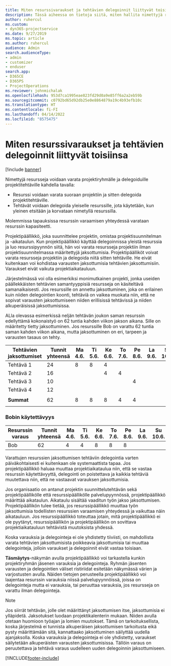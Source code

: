 ```yaml
---
title: Miten resurssivaraukset ja tehtävien delegoinnit liittyvät toisiinsa
description: Tässä aiheessa on tietoja siitä, miten hallita nimettyjä resursseja, resurssien varauksia ja resurssien delegointeja ja siitä, miten ne liittyvät toisiinsa.
author: ruhercul
ms.custom:
- dyn365-projectservice
ms.date: 9/27/2019
ms.topic: article
ms.author: ruhercul
audience: Admin
search.audienceType:
- admin
- customizer
- enduser
search.app:
- D365CE
- D365PS
- ProjectOperations
ms.reviewer: johnmichalak
ms.openlocfilehash: 953d7ca1995eae823fd29d0a9e85ff6a2a2eb59b
ms.sourcegitcommit: c0792bd65d92db25e0e8864879a19c4b93efb10c
ms.translationtype: HT
ms.contentlocale: fi-FI
ms.lasthandoff: 04/14/2022
ms.locfileid: "8575475"
---
```

# <a name="resource-bookings-and-how-they-relate-to-task-assignments"></a>Miten resurssivaraukset ja tehtävien delegoinnit liittyvät toisiinsa

[!include [banner](../includes/psa-now-project-operations.md)]

Nimettyjä resursseja voidaan varata projektiryhmälle ja delegoiduille projektitehtäville kahdella tavalla:

- Resurssi voidaan varata suoraan projektiin ja sitten delegoida projektitehtäville.
- Tehtävät voidaan delegoida yleiselle resurssille, jota käytetään, kun yleinen etsitään ja korvataan nimetyllä resurssilla. 

Molemmissa tapauksissa resurssin varaamisen yhteydessä varataan resurssin kapasiteetti.

Projektipäällikkö, joka suunnittelee projektin, omistaa projektisuunnitelman ja -aikataulun. Kun projektipäällikkö käyttää delegoinnissa yleistä resurssia ja luo resurssipyynnön siitä, hän voi varata resursseja projektiin ilman projektisuunnitelmassa määritettyjä jaksottumisia. Projektipäälliköt voivat varata resursseja projektiin ja delegoida niitä sitten tehtäville. He eivät kuitenkaan voi kohdistaa varausten jaksottumisia tehtävien jaksottumisiin. Varaukset eivät vaikuta projektiaikatauluun.

Järjestelmässä voi olla esimerkiksi monimutkainen projekti, jonka useiden päällekkäisten tehtävien samantyyppisiä resursseja on käsiteltävä samanaikaisesti. Jos resurssille on annettu jaksottuminen, joka on erilainen kuin niiden delegointien koonti, tehtäviä on vaikea muokata niin, että ne sopivat varausten jaksottumiseen niiden erillisissä tehtävissä ja niiden alkuperäisissä jaksottumisissa.

ALla olevassa esimerkissä neljän tehtävän joukon saman resurssin edellyttämä kokonaistyö on 62 tuntia kahden viikon jakson aikana. Sille on määritetty tietty jaksottuminen. Jos resurssille Bob on varattu 62 tuntia saman kahden viikon aikana, mutta jaksottuminen on eri, tarpeen ja varausten tasaus on tehty.

| **Tehtävien jaksottumiset**    | **Tunnit yhteensä** | Ma 4.6. | Ti 5.6. | Ke 6.6. | To 7.6. | Pe 8.6. | La 9.6. | Su 10.6. | Ma 11.6. | Ti 12.6. | Ke 13.6. | To 14.6. | Pe 15.6. |
|----------------------|-----------------|--------|--------|--------|--------|--------|--------|---------|---------|---------|---------|---------|---------|
| Tehtävä 1               | 24              | 8      | 8      | 4      |        |        |        |         |         |         | 4       |         |         |
| Tehtävä 2               | 16              |        |        | 4      | 4      |        |        |         | 8       |         |         |         |         |
| Tehtävä 3               | 10              |        |        |        |        | 4      |        |         |         | 4       |         | 2       |         |
| Tehtävä 4               | 12              |        |        |        |        |        |        |         |         |         | 4       |         | 8       |
|                      |                 |        |        |        |        |        |        |         |         |         |         |         |         |
| **Summat**           | 62              | 8      | 8      | 8      | 4      | 4      |        |         | 8       | 4       | 8       | 2       | 8       |
|                      |                 |        |        |        |        |        |        |         |         |         |         |

### <a name="bobs-availability"></a>Bobin käytettävyys
| **Resurssin varaus** | **Tunnit yhteensä** | Ma 4.6. | Ti 5.6. | Ke 6.6. | To 7.6. | Pe 8.6. | La 9.6. | Su 10.6. | Ma 11.6. | Ti 12.6. | Ke 13.6. | To 14.6. | Pe 15.6. |
|------------------------|-----------------|--------|--------|--------|--------|--------|--------|---------|---------|---------|---------|---------|---------|
| Bob                    | 62              | 4      | 4      | 8      | 8      | 8      |        |         | 4       | 4       | 8       | 8       | 6       |

Varattujen resurssien jaksottumisen tehtäviin delegointia varten päiväkohtaisesti ei kuitenkaan ole systemaattista tapaa. Jos projektipäällikkö haluaa muuttaa projektiaikataulua niin, että se vastaa resurssin käytettävyyttä, delegointi on poistettava ja kaikkia tehtäviä muutettava niin, että ne vastaavat varauksen jaksottumisia.

Jos organisaatio on antanut projektin suunnittelutehtävän sekä projektipäällikölle että resurssipäällikölle palvelupyynnössä, projektipäällikkö määrittää aikataulun. Aikataulu sisältää vaaditun työn jakso jaksottumisen. Projektipäällikön tulee tietää, jos resurssipäällikkö muuttaa työn jaksottumisia todellisten resurssien varaamisen yhteydessä ja vaikuttaa näin aikatauluun. Jos resurssipäällikkö toteuttaa jotain, mitä projektipäällikkö ei ole pyytänyt, resurssipäällikön ja projektipäällikön on sovittava projektiaikatauluun tehtävistä muutoksista yhdessä.

Koska varauksia ja delegointeja ei ole yhdistetty tiiviisti, on mahdollista varata tehtävien jaksottumisista poikkeavia jaksottumisia tai muuttaa delegointeja, jolloin varaukset ja delegoinnit eivät vastaa toisiaan.

**Täsmäytys**-näkymän avulla projektipäällikkö voi tarkastella kunkin projektiryhmän jäsenen varauksia ja delegointeja. Ryhmän jäsenten varausten ja delegointien väliset ristiriidat esitetään näkymässä värien ja varjostusten avulla. Näiden tietojen perusteella projektipäällikkö voi laajentaa resurssin varauksia niissä palvelupyynnöissä, joissa on delegointeja mutta ei varauksia, tai peruuttaa varauksia, jos resursseja on varattu ilman delegointeja.

> [!NOTE]
> Jos siirrät tehtävän, jolle olet määrittänyt jaksottumisen itse, jaksottumisia ei ylläpidetä. Jaksotukset luodaan projektikalenterin mukaan. Niiden avulla otetaan huomioon työajan ja lomien muutokset. Tämä on tarkoituksellista, koska järjestelmä ei tunnista alkuperäisen jaksottumisen tarkoitusta eikä pysty määrittämään sitä, kannattaako jaksottuminen säilyttää uudella ajanjaksolla. Koska varauksia ja delegointeja ei ole yhdistetty, varaukset säilytetään alkuperäisten varausten jaksottumisissa. Tällöin varaus on peruutettava ja tehtävä varaus uudelleen uuden delegoinnin jaksottumiseen.



[!INCLUDE[footer-include](../includes/footer-banner.md)]
